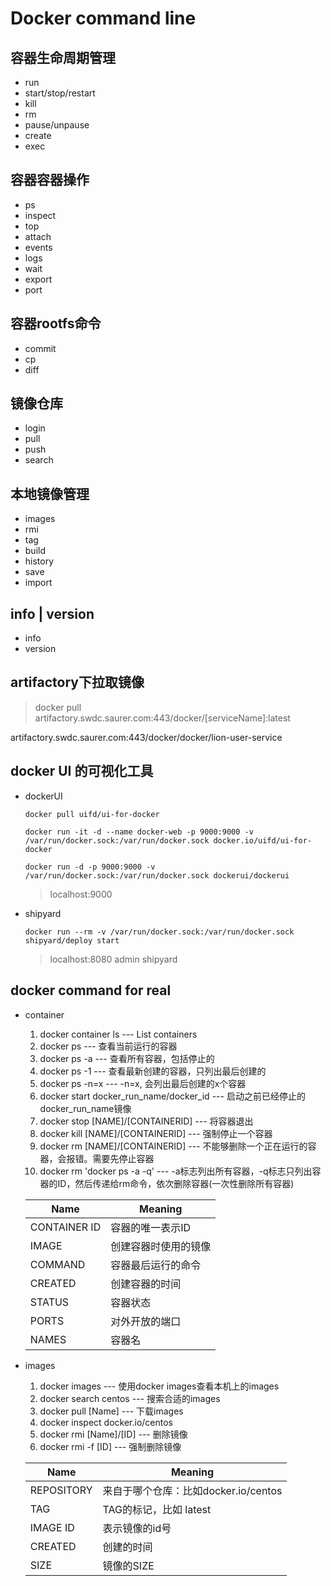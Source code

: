 # Docker command line

## 容器生命周期管理

* run
* start/stop/restart
* kill
* rm
* pause/unpause
* create
* exec

## 容器容器操作

* ps
* inspect
* top
* attach
* events
* logs
* wait
* export
* port

## 容器rootfs命令

* commit
* cp
* diff

## 镜像仓库

* login
* pull
* push
* search

## 本地镜像管理

* images
* rmi
* tag
* build
* history
* save
* import

## info \| version

* info
* version

## artifactory下拉取镜像

> docker pull artifactory.swdc.saurer.com:443/docker/[serviceName]:latest

artifactory.swdc.saurer.com:443/docker/docker/lion-user-service

## docker UI 的可视化工具

* dockerUI

    ``` docker
    docker pull uifd/ui-for-docker

    docker run -it -d --name docker-web -p 9000:9000 -v /var/run/docker.sock:/var/run/docker.sock docker.io/uifd/ui-for-docker

    docker run -d -p 9000:9000 -v /var/run/docker.sock:/var/run/docker.sock dockerui/dockerui
    ```
    > localhost:9000

* shipyard

    ``` docker
    docker run --rm -v /var/run/docker.sock:/var/run/docker.sock shipyard/deploy start
    ```
    > localhost:8080 admin shipyard

## docker command for real

* container

    1. docker container ls  --- List containers
    1. docker ps --- 查看当前运行的容器
    1. docker ps -a --- 查看所有容器，包括停止的
    1. docker ps -1 --- 查看最新创建的容器，只列出最后创建的
    1. docker ps -n=x --- -n=x, 会列出最后创建的x个容器
    1. docker start docker_run_name/docker_id --- 启动之前已经停止的docker_run_name镜像
    1. docker stop [NAME]/[CONTAINERID] --- 将容器退出
    1. docker kill [NAME]/[CONTAINERID] --- 强制停止一个容器
    1. docker rm [NAME]/[CONTAINERID] --- 不能够删除一个正在运行的容器，会报错。需要先停止容器
    1. docker rm 'docker ps -a -q' --- -a标志列出所有容器，-q标志只列出容器的ID，然后传递给rm命令，依次删除容器(一次性删除所有容器)

    |Name|Meaning|
    |--|--|
    |CONTAINER ID|容器的唯一表示ID|
    |IMAGE|创建容器时使用的镜像|
    |COMMAND|容器最后运行的命令|
    |CREATED|创建容器的时间|
    |STATUS|容器状态|
    |PORTS|对外开放的端口|
    |NAMES|容器名|

* images

    1. docker images --- 使用docker images查看本机上的images
    1. docker search centos ---  搜索合适的images
    1. docker pull [Name] --- 下载images
    1. docker inspect docker.io/centos
    1. docker rmi [Name]/[ID] --- 删除镜像
    1. docker rmi -f [ID] --- 强制删除镜像

    |Name|Meaning|
    |--|--|
    |REPOSITORY|来自于哪个仓库：比如docker.io/centos|
    |TAG|TAG的标记，比如 latest|
    |IMAGE ID|表示镜像的id号|
    |CREATED|创建的时间|
    |SIZE|镜像的SIZE|
